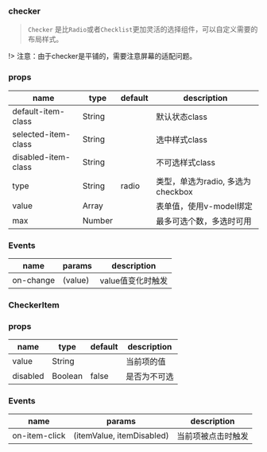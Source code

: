 ### checker

> `Checker` 是比`Radio`或者`Checklist`更加灵活的选择组件，可以自定义需要的布局样式。

!> 注意：由于checker是平铺的，需要注意屏幕的适配问题。

### props

|name|type|default|description|
|----|----|-------|-----------|
|default-item-class|String||默认状态class|
|selected-item-class|String||选中样式class|
|disabled-item-class|String||不可选样式class|
|type|String|radio|类型，单选为radio, 多选为checkbox|
|value|Array||表单值，使用v-model绑定|
|max|Number||最多可选个数，多选时可用|

### Events

|name|params|description|
|----|------|-----------|
|on-change|(value)|value值变化时触发|

### CheckerItem

### props

|name|type|default|description|
|----|----|-------|-----------|
|value|String||当前项的值|
|disabled|Boolean|false|是否为不可选|

### Events

|name|params|description|
|----|------|-----------|
|on-item-click|(itemValue, itemDisabled)|当前项被点击时触发|
